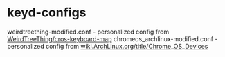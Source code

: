 # keyd-configs
weirdtreething-modified.conf - personalized config from [WeirdTreeThing/cros-keyboard-map](https://github.com/WeirdTreeThing/cros-keyboard-map)
chromeos_archlinux-modified.conf - personalized config from [wiki.ArchLinux.org/title/Chrome_OS_Devices](https://wiki.archlinux.org/title/Chrome_OS_devices#Using_keyd)

